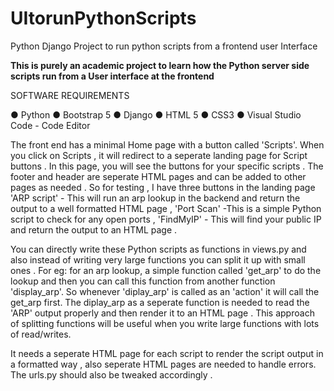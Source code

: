 # UItorunPythonScripts
Python Django Project to run python scripts from a frontend user Interface 

**This is purely an academic project to learn how the Python server side scripts run from a User interface at the frontend**

SOFTWARE REQUIREMENTS

● Python ● Bootstrap 5 ● Django ● HTML 5 ● CSS3  ● Visual Studio Code - Code Editor 

The front end has a minimal Home page with a button called 'Scripts'. When you click on Scripts , it will redirect to a seperate landing page for Script buttons . In this page,  you will see the buttons for your specific scripts . The footer and header are seperate HTML pages and can be added to other pages as needed . So for testing , I have three buttons in the landing page  'ARP script' - This will run an arp lookup in the backend and return the output to a well formatted HTML page , 'Port Scan' -This is a simple Python script to check for any open ports , 'FindMyIP' - This will find your public IP and return the output to an HTML page . 

You can directly write these Python scripts as functions in views.py and also instead of writing very large functions you can split it up with small ones  . For eg: for an arp lookup,  a simple function called 'get_arp' to do the lookup and then you can call this function from another function 'display_arp'. So whenever 'diplay_arp' is called as an 'action' it will call the get_arp first. The diplay_arp as a seperate function is needed to read the 'ARP' output properly and then render it to an HTML page .  This approach of splitting functions will be useful when you write large functions with lots of read/writes. 

It needs a seperate HTML page for each script to render the script output in a formatted way , also seperate HTML pages are needed to handle errors. The urls.py should also be tweaked accordingly . 


